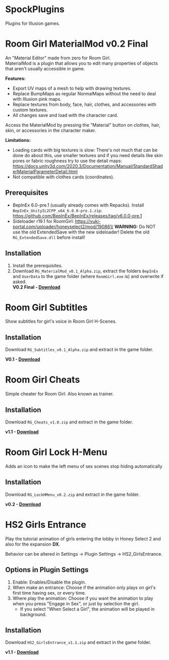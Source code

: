 # SpockPlugins
Plugins for Illusion games.

# Room Girl MaterialMod v0.2 Final

An "Material Editor" made from zero for Room Girl. <br>
MaterialMod is a plugin that allows you to edit many properties of objects that aren't usually accessible in game.<br>

**Features:**
- Export UV maps of a mesh to help with drawing textures.
- Replace BumpMaps as regular NormalMaps without the need to deal with Illusion pink maps.
- Replace textures from body, face, hair, clothes, and accessories with custom textures.
- All changes save and load with the character card.

Access the MaterialMod by pressing the "Material" button on clothes, hair, skin, or accessories in the character maker.

**Limitations:**
- Loading cards with big textures is slow: There's not much that can be done do about this, use smaller textures and if you need details like skin pores or fabric roughness try to use the detail maps: https://docs.unity3d.com/2020.3/Documentation/Manual/StandardShaderMaterialParameterDetail.html
- Not compatible with clothes cards (coordinates).

## Prerequisites
  - BepInEx 6.0-pre.1 (usually already comes with Repacks). Install `BepInEx_UnityIL2CPP_x64_6.0.0-pre.1.zip`: https://github.com/BepInEx/BepInEx/releases/tag/v6.0.0-pre.1
  - Sideloader r19.1 for RoomGirl: https://yuki-portal.com/uploader/honeyselect2/mod/190861/
  **WARNING:** Do NOT use the old ExtendedSave with the new sideloader! Delete the old `RG_ExtendedSave.dll` before install!

## Installation
  1) Install the prerequisites.
  1) Download `RG_MaterialMod_v0.1_Alpha.zip`, extract the folders `BepInEx` and `UserData` to the game folder (where `RoomGirl.exe` is) and overwrite if asked. <br>
  **V0.2 Final - [Download](https://github.com/SpockBauru/SpockPlugins_Illusion/releases/tag/r10)**

# Room Girl Subtitles
Show subtitles for girl's voice in Room Girl H-Scenes.

  ## Installation
  Download `RG_Subtitles_v0.1_Alpha.zip` and extract in the game folder.
  
  **V0.1 - [Download](https://github.com/SpockBauru/SpockPlugins_Illusion/releases/tag/r7)**


# Room Girl Cheats
Simple cheater for Room Girl. Also known as trainer.

  ## Installation
  Download `RG_Cheats_v1.0.zip` and extract in the game folder.
  
  **v1.1 - [Download](https://github.com/SpockBauru/SpockPlugins/releases/tag/r9)**
  
# Room Girl Lock H-Menu
Adds an icon to make the left menu of sex scenes stop hiding automatically

  ## Installation
  Download `RG_LockHMenu_v0.2.zip` and extract in the game folder.
  
  **v0.2 - [Download](https://github.com/SpockBauru/SpockPlugins/releases/tag/r5)**

# HS2 Girls Entrance
Play the tutorial animation of girls entering the lobby in Honey Select 2 and also for the expansion **DX**.

Behavior can be altered in Settings -> Plugin Settings -> HS2_GirlsEntrance.

  ## Options in Plugin Settings
  1) Enable: Enables/Disable the plugin.
  2) When make an entrance: Choose if the animation only plays on girl's first time having sex, or every time.
  3) Where play the animation: Choose if you want the animation to play when you press "Engage in Sex", or just by selection the girl.
     * If you select "When Select a Girl", the animation will be played in background.
       
  ## Installation
  Download `HS2_GirlsEntrance_v1.1.zip` and extract in the game folder.
  
  **v1.1 - [Download](https://github.com/SpockBauru/SpockPlugins/releases/tag/r2)**
